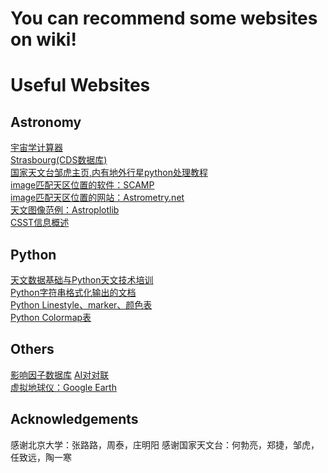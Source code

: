 # You can recommend some websites on wiki!

# Useful Websites
## Astronomy
[宇宙学计算器](http://www.astro.ucla.edu/~wright/CosmoCalc.html)  
[Strasbourg(CDS数据库)](http://cdsportal.u-strasbg.fr/)  
[国家天文台邹虎主页,内有地外行星python处理教程](http://batc.bao.ac.cn/~zouhu/doku.php?id=projects:start)   
[image匹配天区位置的软件：SCAMP](https://www.astromatic.net/software/scamp)   
[image匹配天区位置的网站：Astrometry.net](http://astrometry.net/)   
[天文图像范例：Astroplotlib](http://astroplotlib.stsci.edu/)   
[CSST信息概述](https://github.com/CSSTsci/GalaxyAGN_science_discussion/wiki/CSST-Summary)


## Python
[天文数据基础与Python天文技术培训](https://hebl.china-vo.org/course/PIA2020/)  
[Python字符串格式化输出的文档](https://pyformat.info/)   
[Python Linestyle、marker、颜色表](https://www.cnblogs.com/darkknightzh/p/6117528.html)   
[Python Colormap表](https://blog.csdn.net/lly1122334/article/details/88535217) 


## Others
[影响因子数据库](https://academic-accelerator.com/Impact-Factor-IF/zh-CN/The-Astrophysical-Journal-Supplement-Series) 
[AI对对联](https://ai.binwang.me/couplet/)  
[虚拟地球仪：Google Earth](https://www.google.com/earth/)



## Acknowledgements
感谢北京大学：张路路，周泰，庄明阳
感谢国家天文台：何勃亮，郑捷，邹虎，任致远，陶一寒
